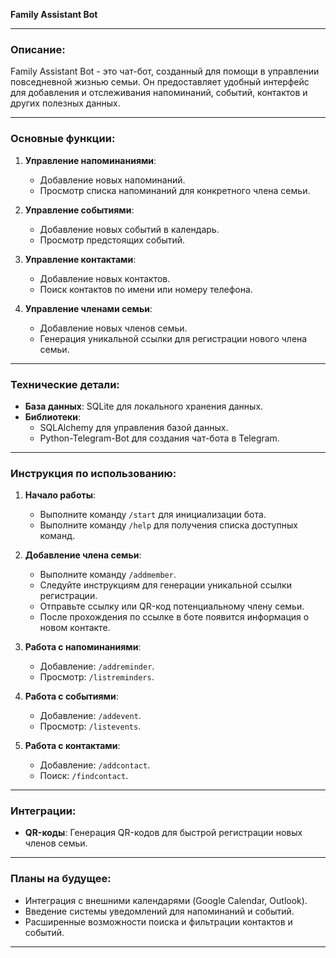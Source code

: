 **Family Assistant Bot** 

---

### Описание:
Family Assistant Bot - это чат-бот, созданный для помощи в управлении повседневной жизнью семьи. Он предоставляет удобный интерфейс для добавления и отслеживания напоминаний, событий, контактов и других полезных данных.

---

### Основные функции:

1. **Управление напоминаниями**:
    - Добавление новых напоминаний.
    - Просмотр списка напоминаний для конкретного члена семьи.

2. **Управление событиями**:
    - Добавление новых событий в календарь.
    - Просмотр предстоящих событий.

3. **Управление контактами**:
    - Добавление новых контактов.
    - Поиск контактов по имени или номеру телефона.

4. **Управление членами семьи**:
    - Добавление новых членов семьи.
    - Генерация уникальной ссылки для регистрации нового члена семьи.

---

### Технические детали:

- **База данных**: SQLite для локального хранения данных.
- **Библиотеки**: 
    - SQLAlchemy для управления базой данных.
    - Python-Telegram-Bot для создания чат-бота в Telegram.

---

### Инструкция по использованию:

1. **Начало работы**:
    - Выполните команду `/start` для инициализации бота.
    - Выполните команду `/help` для получения списка доступных команд.

2. **Добавление члена семьи**:
    - Выполните команду `/addmember`.
    - Следуйте инструкциям для генерации уникальной ссылки регистрации.
    - Отправьте ссылку или QR-код потенциальному члену семьи.
    - После прохождения по ссылке в боте появится информация о новом контакте.

3. **Работа с напоминаниями**:
    - Добавление: `/addreminder`.
    - Просмотр: `/listreminders`.

4. **Работа с событиями**:
    - Добавление: `/addevent`.
    - Просмотр: `/listevents`.

5. **Работа с контактами**:
    - Добавление: `/addcontact`.
    - Поиск: `/findcontact`.

---

### Интеграции:

- **QR-коды**: Генерация QR-кодов для быстрой регистрации новых членов семьи.

---

### Планы на будущее:

- Интеграция с внешними календарями (Google Calendar, Outlook).
- Введение системы уведомлений для напоминаний и событий.
- Расширенные возможности поиска и фильтрации контактов и событий.

---

